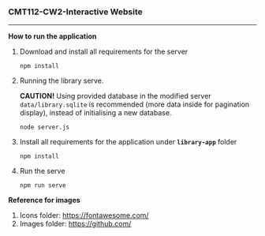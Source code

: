 ### CMT112-CW2-Interactive Website

---

**How to run the application**

1. Download and install all requirements for the server 

   ```
   npm install
   ```

2. Running the library serve. 

   **CAUTION!** Using provided database in the modified server `data/library.sqlite` is recommended (more data inside for pagination display), instead of initialising a new database.

   ```
   node server.js
   ```

3. Install all requirements for the application under **`library-app`** folder

   ```
   npm install
   ```

4. Run the serve

   ```
   npm run serve
   ```

   

**Reference for images**

1. Icons folder: https://fontawesome.com/
2. Images folder: https://github.com/

